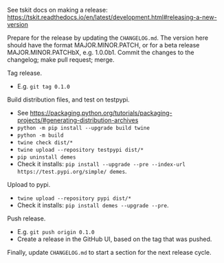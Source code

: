See tskit docs on making a release:
https://tskit.readthedocs.io/en/latest/development.html#releasing-a-new-version

Prepare for the release by updating the `CHANGELOG.md`. The version here
should have the format MAJOR.MINOR.PATCH, or for a beta release
MAJOR.MINOR.PATCHbX, e.g. 1.0.0b1. Commit the changes to the changelog;
make pull request; merge.

Tag release.
 - E.g. `git tag 0.1.0`

Build distribution files, and test on testpypi.
 - See https://packaging.python.org/tutorials/packaging-projects/#generating-distribution-archives
 - `python -m pip install --upgrade build twine`
 - `python -m build`
 - `twine check dist/*`
 - `twine upload --repository testpypi dist/*`
 - `pip uninstall demes`
 - Check it installs: `pip install --upgrade --pre --index-url https://test.pypi.org/simple/ demes`.

Upload to pypi.
 - `twine upload --repository pypi dist/*`
 - Check it installs: `pip install demes --upgrade --pre`.

Push release.
 - E.g. `git push origin 0.1.0`
 - Create a release in the GitHub UI, based on the tag that was pushed.

Finally, update `CHANGELOG.md` to start a section for the next release cycle.
